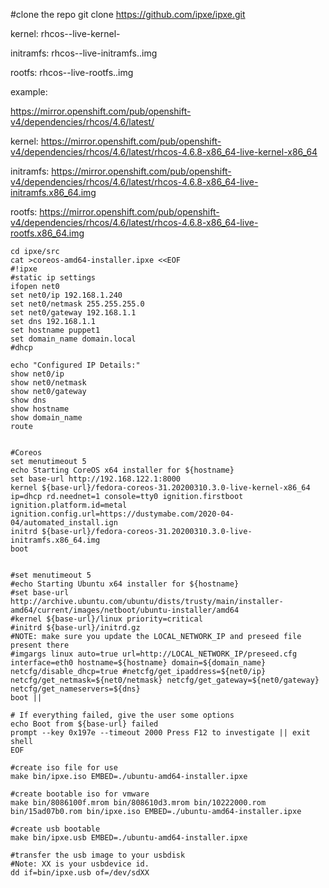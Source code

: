 #clone the repo
git clone https://github.com/ipxe/ipxe.git

kernel: rhcos-<version>-live-kernel-<architecture>

initramfs: rhcos-<version>-live-initramfs.<architecture>.img

rootfs: rhcos-<version>-live-rootfs.<architecture>.img
  
 example:
 
 https://mirror.openshift.com/pub/openshift-v4/dependencies/rhcos/4.6/latest/
 
 kernel: https://mirror.openshift.com/pub/openshift-v4/dependencies/rhcos/4.6/latest/rhcos-4.6.8-x86_64-live-kernel-x86_64

initramfs: https://mirror.openshift.com/pub/openshift-v4/dependencies/rhcos/4.6/latest/rhcos-4.6.8-x86_64-live-initramfs.x86_64.img

rootfs: https://mirror.openshift.com/pub/openshift-v4/dependencies/rhcos/4.6/latest/rhcos-4.6.8-x86_64-live-rootfs.x86_64.img


```
cd ipxe/src
cat >coreos-amd64-installer.ipxe <<EOF
#!ipxe
#static ip settings
ifopen net0
set net0/ip 192.168.1.240
set net0/netmask 255.255.255.0
set net0/gateway 192.168.1.1
set dns 192.168.1.1
set hostname puppet1
set domain_name domain.local
#dhcp

echo "Configured IP Details:"
show net0/ip
show net0/netmask
show net0/gateway
show dns
show hostname
show domain_name
route


#Coreos 
set menutimeout 5
echo Starting CoreOS x64 installer for ${hostname}
set base-url http://192.168.122.1:8000
kernel ${base-url}/fedora-coreos-31.20200310.3.0-live-kernel-x86_64 ip=dhcp rd.neednet=1 console=tty0 ignition.firstboot ignition.platform.id=metal ignition.config.url=https://dustymabe.com/2020-04-04/automated_install.ign
initrd ${base-url}/fedora-coreos-31.20200310.3.0-live-initramfs.x86_64.img
boot


#set menutimeout 5
#echo Starting Ubuntu x64 installer for ${hostname}
#set base-url http://archive.ubuntu.com/ubuntu/dists/trusty/main/installer-amd64/current/images/netboot/ubuntu-installer/amd64
#kernel ${base-url}/linux priority=critical
#initrd ${base-url}/initrd.gz
#NOTE: make sure you update the LOCAL_NETWORK_IP and preseed file present there
#imgargs linux auto=true url=http://LOCAL_NETWORK_IP/preseed.cfg interface=eth0 hostname=${hostname} domain=${domain_name} netcfg/disable_dhcp=true #netcfg/get_ipaddress=${net0/ip} netcfg/get_netmask=${net0/netmask} netcfg/get_gateway=${net0/gateway} netcfg/get_nameservers=${dns}
boot || 

# If everything failed, give the user some options
echo Boot from ${base-url} failed
prompt --key 0x197e --timeout 2000 Press F12 to investigate || exit
shell
EOF

#create iso file for use
make bin/ipxe.iso EMBED=./ubuntu-amd64-installer.ipxe 

#create bootable iso for vmware
make bin/8086100f.mrom bin/808610d3.mrom bin/10222000.rom bin/15ad07b0.rom bin/ipxe.iso EMBED=./ubuntu-amd64-installer.ipxe

#create usb bootable
make bin/ipxe.usb EMBED=./ubuntu-amd64-installer.ipxe 

#transfer the usb image to your usbdisk
#Note: XX is your usbdevice id.
dd if=bin/ipxe.usb of=/dev/sdXX
```
